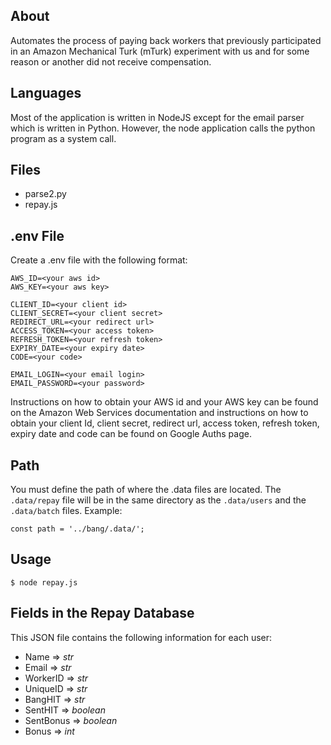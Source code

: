## About

Automates the process of paying back workers that previously participated in an Amazon Mechanical Turk (mTurk) experiment with us and for some reason or another did not receive compensation.

## Languages

Most of the application is written in NodeJS except for the email parser which is written in Python. However, the node application calls the python program as a system call.

## Files

- parse2.py
- repay.js

## .env File

Create a .env file with the following format:

```
AWS_ID=<your aws id>
AWS_KEY=<your aws key>

CLIENT_ID=<your client id>
CLIENT_SECRET=<your client secret>
REDIRECT_URL=<your redirect url>
ACCESS_TOKEN=<your access token>
REFRESH_TOKEN=<your refresh token>
EXPIRY_DATE=<your expiry date>
CODE=<your code>

EMAIL_LOGIN=<your email login>
EMAIL_PASSWORD=<your password>
```
Instructions on how to obtain your AWS id and your AWS key can be found on the Amazon Web Services documentation and instructions on how to obtain your client Id, client secret, redirect url, access token, refresh token, expiry date and code can be found on Google Auths page.

## Path
You must define the path of where the .data files are located. The `.data/repay` file will be in the same directory as the `.data/users` and the `.data/batch` files. Example:
```
const path = '../bang/.data/';
```

## Usage
```
$ node repay.js
```

## Fields in the Repay Database
This JSON file contains the following information for each user:

- Name => _str_
- Email => _str_
- WorkerID => _str_
- UniqueID => _str_
- BangHIT => _str_
- SentHIT => _boolean_
- SentBonus => _boolean_
- Bonus => _int_

